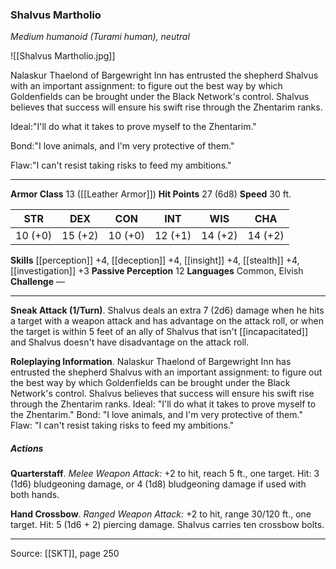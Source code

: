 ### Shalvus Martholio
_Medium humanoid (Turami human), neutral_

![[Shalvus Martholio.jpg]]

Nalaskur Thaelond of Bargewright Inn has entrusted the shepherd Shalvus with an important assignment: to figure out the best way by which Goldenfields can be brought under the Black Network's control. Shalvus believes that success will ensure his swift rise through the Zhentarim ranks.

Ideal:"I'll do what it takes to prove myself to the Zhentarim."

Bond:"I love animals, and I'm very protective of them."

Flaw:"I can't resist taking risks to feed my ambitions."






---

**Armor Class** 13 ([[Leather Armor]])
**Hit Points** 27 (6d8)
**Speed** 30 ft.

| STR     | DEX     | CON     | INT     | WIS     | CHA     |
|---------|---------|---------|---------|---------|---------|
| 10 (+0) | 15 (+2) | 10 (+0) | 12 (+1) | 14 (+2) | 14 (+2) |

**Skills** [[perception]] +4, [[deception]] +4, [[insight]] +4, [[stealth]] +4, [[investigation]] +3
**Passive Perception** 12
**Languages** Common, Elvish
**Challenge** —

---

**Sneak Attack (1/Turn)**. Shalvus deals an extra 7 (2d6) damage when he hits a target with a weapon attack and has advantage on the attack roll, or when the target is within 5 feet of an ally of Shalvus that isn't [[incapacitated]] and Shalvus doesn't have disadvantage on the attack roll.

**Roleplaying Information**. Nalaskur Thaelond of Bargewright Inn has entrusted the shepherd Shalvus with an important assignment: to figure out the best way by which Goldenfields can be brought under the Black Network's control. Shalvus believes that success will ensure his swift rise through the Zhentarim ranks. Ideal: "I'll do what it takes to prove myself to the Zhentarim." Bond: "I love animals, and I'm very protective of them." Flaw: "I can't resist taking risks to feed my ambitions."

##### Actions
**Quarterstaff**. _Melee Weapon Attack:_ +2 to hit, reach 5 ft., one target. Hit: 3 (1d6) bludgeoning damage, or 4 (1d8) bludgeoning damage if used with both hands.

**Hand Crossbow**. _Ranged Weapon Attack:_ +2 to hit, range 30/120 ft., one target. Hit: 5 (1d6 + 2) piercing damage. Shalvus carries ten crossbow bolts.


---

Source: [[SKT]], page 250